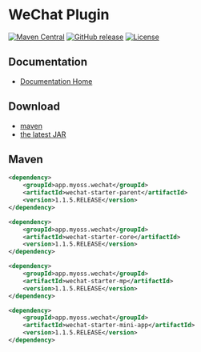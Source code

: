 # WeChat Plugin

[![Maven Central](https://img.shields.io/maven-central/v/app.myoss.wechat/wechat-starter-parent.svg)](https://maven-badges.herokuapp.com/maven-central/app.myoss.wechat/wechat-starter-parent/)
[![GitHub release](https://img.shields.io/github/release/myoss-app/wechat-starter.svg)](https://github.com/myoss-app/wechat-starter/releases)
[![License](https://img.shields.io/badge/license-Apache%202-4EB1BA.svg)](https://www.apache.org/licenses/LICENSE-2.0.html)

## Documentation

- [Documentation Home](https://github.com/myoss-app/wechat-starter/wiki)

## Download

- [maven][1]
- [the latest JAR][2]

[1]: https://repo1.maven.org/maven2/app/myoss/wechat/wechat-starter-parent/  
[2]: https://search.maven.org/remote_content?g=app.myoss.wechat&a=wechat-starter-parent&v=LATEST

## Maven

```xml
<dependency>
    <groupId>app.myoss.wechat</groupId>
    <artifactId>wechat-starter-parent</artifactId>
    <version>1.1.5.RELEASE</version>
</dependency>
```

```xml
<dependency>
    <groupId>app.myoss.wechat</groupId>
    <artifactId>wechat-starter-core</artifactId>
    <version>1.1.5.RELEASE</version>
</dependency>
```

```xml
<dependency>
    <groupId>app.myoss.wechat</groupId>
    <artifactId>wechat-starter-mp</artifactId>
    <version>1.1.5.RELEASE</version>
</dependency>
```

```xml
<dependency>
    <groupId>app.myoss.wechat</groupId>
    <artifactId>wechat-starter-mini-app</artifactId>
    <version>1.1.5.RELEASE</version>
</dependency>
```

